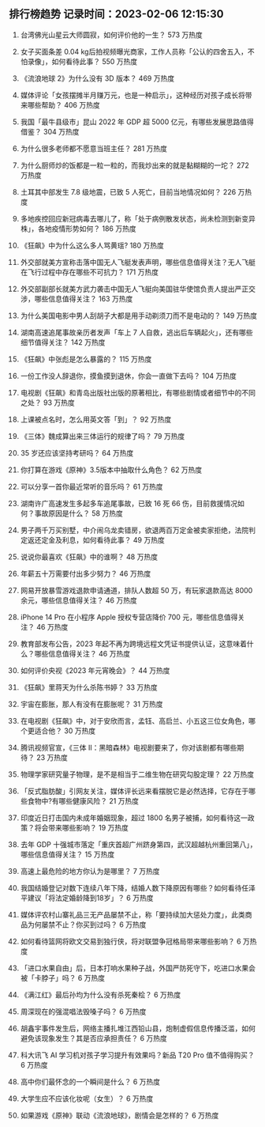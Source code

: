 
## 排行榜趋势 记录时间：2023-02-06 12:15:30
  
  1. 台湾佛光山星云大师圆寂，如何评价他的一生？ 573 万热度
    
  2. 女子买面条差 0.04 kg后拍视频曝光商家，工作人员称「公认的四舍五入，不怕录像」，如何看待此事？ 550 万热度
    
  3. 《流浪地球 2》为什么没有 3D 版本？ 469 万热度
    
  4. 媒体评论「女孩摆摊半月赚万元，也是一种启示」，这种经历对孩子成长将带来哪些帮助？ 406 万热度
    
  5. 我国「最牛县级市」昆山 2022 年 GDP 超 5000 亿元，有哪些发展思路值得借鉴？ 304 万热度
    
  6. 为什么很多老师都不愿意当班主任？ 281 万热度
    
  7. 为什么厨师炒的饭都是一粒一粒的，而我炒出来的就是黏糊糊的一坨？ 272 万热度
    
  8. 土耳其中部发生 7.8 级地震，已致 5 人死亡，目前当地情况如何？ 226 万热度
    
  9. 多地疾控回应新冠病毒去哪儿了，称「处于病例散发状态，尚未检测到新变异株」，各地疫情形势如何？ 186 万热度
    
  10. 《狂飙》中为什么这么多人骂黄瑶? 180 万热度
    
  11. 外交部就美方宣称击落中国无人飞艇发表声明，哪些信息值得关注？无人飞艇在飞行过程中存在哪些不可抗力？ 171 万热度
    
  12. 外交部副部长就美方武力袭击中国无人飞艇向美国驻华使馆负责人提出严正交涉，哪些信息值得关注？ 163 万热度
    
  13. 为什么美国电影中男人刮胡子大都是用手动剃须刀而不是电动的？ 149 万热度
    
  14. 湖南高速追尾事故亲历者发声「车上 7 人自救，逃出后车辆起火」，还有哪些细节值得关注？ 142 万热度
    
  15. 《狂飙》中张彪是怎么暴露的？ 115 万热度
    
  16. 一份工作没人辞退你，摸鱼摸到退休，你会一直做下去吗？ 104 万热度
    
  17. 电视剧《狂飙》和青岛出版社出版的原著相比，有哪些剧情或者细节中的不同之处？ 93 万热度
    
  18. 上课被点名时，怎么用英文答「到」？ 92 万热度
    
  19. 《三体》魏成算出来三体运行的规律了吗？ 79 万热度
    
  20. 35 岁还应该坚持考研吗？ 64 万热度
    
  21. 你打算在游戏《原神》3.5版本中抽取什么角色？ 62 万热度
    
  22. 可以分享一首你最近常听的音乐吗？ 61 万热度
    
  23. 湖南许广高速发生多起多车追尾事故，已致 16 死 66 伤，目前救援情况如何？事故原因是什么？ 58 万热度
    
  24. 男子两千万买别墅，中介闹乌龙卖错房，欲退两百万定金被卖家拒绝，法院判定返还定金及利息，如何看待此事？ 49 万热度
    
  25. 说说你最喜欢《狂飙》中的谁啊？ 48 万热度
    
  26. 年薪五十万需要付出多少努力？ 46 万热度
    
  27. 网易开放暴雪游戏退款申请通道，排队人数超 50 万，有玩家退款高达 8000 余元，哪些信息值得关注？ 46 万热度
    
  28. iPhone 14 Pro 在小程序 Apple 授权专营店降价 700 元，哪些信息值得关注？ 46 万热度
    
  29. 教育部发布公告，2023 年起不再为跨境远程文凭证书提供认证，这意味着什么？哪些信息值得关注？ 46 万热度
    
  30. 如何评价央视《2023 年元宵晚会》？ 44 万热度
    
  31. 《狂飙》里蒋天为什么杀陈书婷？ 33 万热度
    
  32. 宇宙在膨胀，那人有没有在膨胀呢？ 31 万热度
    
  33. 在电视剧《狂飙》中，对于安欣而言，孟钰、高启兰、小五这三位女角色，哪个更适合他？ 30 万热度
    
  34. 腾讯视频官宣，《三体 II：黑暗森林》电视剧要来了，你对该剧都有哪些期待？ 23 万热度
    
  35. 物理学家研究量子物理，是不是相当于二维生物在研究勾股定理？ 22 万热度
    
  36. 「反式脂肪酸」引网友关注，媒体评长远来看摆脱它是必然选择，它存在于哪些食物中?有哪些健康风险？ 21 万热度
    
  37. 印度近日打击国内未成年婚姻现象，超过 1800 名男子被捕，如何看待这一政策？将会带来哪些影响？ 19 万热度
    
  38. 去年 GDP 十强城市落定「重庆首超广州跻身第四，武汉超越杭州重回第八」，哪些信息值得关注？ 15 万热度
    
  39. 高速上最危险的地方你认为是哪里？ 7 万热度
    
  40. 我国结婚登记对数下连续八年下降，结婚人数下降原因有哪些？如何看待任泽平建议「将法定婚龄降到18岁」？ 6 万热度
    
  41. 媒体评农村山寨礼品三无产品屡禁不止，称「要持续加大惩处力度」，此类商品为何屡禁不止？你买到过吗？ 6 万热度
    
  42. 如何看待篮网将欧文交易到独行侠，将对联盟争冠格局带来哪些影响？ 6 万热度
    
  43. 「进口水果自由」后，日本打响水果种子战，外国严防死守下，吃进口水果会被「卡脖子」吗？ 6 万热度
    
  44. 《满江红》最后孙均为什么没有杀死秦桧？ 6 万热度
    
  45. 周深现在的强混唱法毁嗓子吗？ 6 万热度
    
  46. 胡鑫宇事件发生后，网络主播扎堆江西铅山县，炮制虚假信息传播泛滥，如何避免该现象发生？其是否应承担责任？ 6 万热度
    
  47. 科大讯飞 AI 学习机对孩子学习提升有效果吗？新品 T20 Pro 值不值得购买？ 6 万热度
    
  48. 高中你们最怀念的一个瞬间是什么？ 6 万热度
    
  49. 大学生应不应该化妆呢（女生）？ 6 万热度
    
  50. 如果游戏《原神》联动《流浪地球》，剧情会是怎样的？ 6 万热度
    